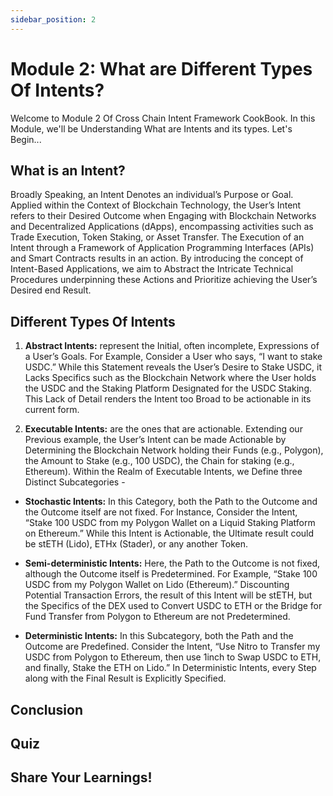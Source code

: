 ```yaml
---
sidebar_position: 2
---
```


# Module 2: What are Different Types Of Intents?

Welcome to Module 2 Of Cross Chain Intent Framework CookBook. In this Module, we'll be Understanding What are Intents and its types. Let's Begin...

## What is an Intent?

Broadly Speaking, an Intent Denotes an individual’s Purpose or Goal. Applied within the Context of Blockchain Technology, the User’s Intent refers to their Desired Outcome when Engaging with Blockchain Networks and Decentralized Applications (dApps), encompassing activities such as Trade Execution, Token Staking, or Asset Transfer. The Execution of an Intent through a Framework of Application Programming Interfaces (APIs) and Smart Contracts results in an action. By introducing the concept of Intent-Based Applications, we aim to Abstract the Intricate Technical Procedures underpinning these Actions and Prioritize achieving the User’s Desired end Result.

## Different Types Of Intents

1. **Abstract Intents:** represent the Initial, often incomplete, Expressions of a User’s Goals. For Example, Consider a User who says, “I want to stake USDC.” While this Statement reveals the User’s Desire to Stake USDC, it Lacks Specifics such as the Blockchain Network where the User holds the USDC and the Staking Platform Designated for the USDC Staking. This Lack of Detail renders the Intent too Broad to be actionable in its current form.

2. **Executable Intents:** are the ones that are actionable. Extending our Previous example, the User’s Intent can be made Actionable by Determining the Blockchain Network holding their Funds (e.g., Polygon), the Amount to Stake (e.g., 100 USDC), the Chain for staking (e.g., Ethereum). Within the Realm of Executable Intents, we Define three Distinct Subcategories -

- **Stochastic Intents:** In this Category, both the Path to the Outcome and the Outcome itself are not fixed. For Instance, Consider the Intent, “Stake 100 USDC from my Polygon Wallet on a Liquid Staking Platform on Ethereum.” While this Intent is Actionable, the Ultimate result could be stETH (Lido), ETHx (Stader), or any another Token.

- **Semi-deterministic Intents:** Here, the Path to the Outcome is not fixed, although the Outcome itself is Predetermined. For Example, “Stake 100 USDC from my Polygon Wallet on Lido (Ethereum).” Discounting Potential Transaction Errors, the result of this Intent will be stETH, but the Specifics of the DEX used to Convert USDC to ETH or the Bridge for Fund Transfer from Polygon to Ethereum are not Predetermined.

- **Deterministic Intents:** In this Subcategory, both the Path and the Outcome are Predefined. Consider the Intent, “Use Nitro to Transfer my USDC from Polygon to Ethereum, then use 1inch to Swap USDC to ETH, and finally, Stake the ETH on Lido.” In Deterministic Intents, every Step along with the Final Result is Explicitly Specified.

## Conclusion

## Quiz

## Share Your Learnings!
